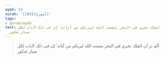 ```yaml
---
ayah: 31
surah: '[[031|سورة]]'
tags:
- quran/ayah
text: ألم تر أن الفلك تجري في البحر بنعمت الله ليريكم من آياته ۚ إن في ذلك لآيات لكل
  صبار شكور
---
```

> ألم تر أن الفلك تجري في البحر بنعمت الله ليريكم من آياته ۚ إن في ذلك لآيات لكل صبار شكور
